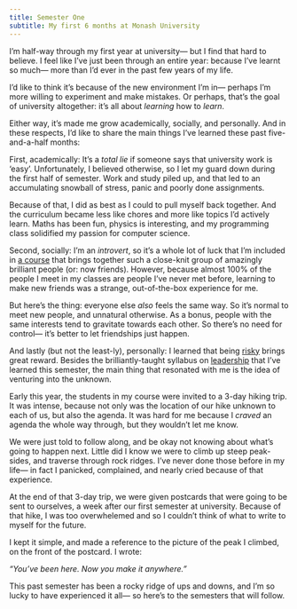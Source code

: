 ```yaml
---
title: Semester One
subtitle: My first 6 months at Monash University
---
```


I’m half-way through my first year at university— but I find that hard to believe. I feel like I’ve just been through an entire year: because I’ve learnt so much— more than I’d ever in the past few years of my life.

I’d like to think it’s because of the new environment I’m in— perhaps I’m more willing to experiment and make mistakes. Or perhaps, that’s the goal of university altogether: it’s all about _learning_ how to _learn_.

Either way, it’s made me grow academically, socially, and personally. And in these respects, I’d like to share the main things I’ve learned these past five-and-a-half months:

First, academically: It’s a _total lie_ if someone says that university work is ‘easy’. Unfortunately, I believed otherwise, so I let my guard down during the first half of semester. Work and study piled up, and that led to an accumulating snowball of stress, panic and poorly done assignments.

Because of that, I did as best as I could to pull myself back together. And the curriculum became less like chores and more like topics I’d actively learn. Maths has been fun, physics is interesting, and my programming class solidified my passion for computer science.

Second, socially: I’m an _introvert_, so it’s a whole lot of luck that I’m included in [a course](http://haveyougottheedge.com.au) that brings together such a close-knit group of amazingly brilliant people (or: now friends). However, because almost 100% of the people I meet in my classes are people I’ve never met before, learning to make new friends was a strange, out-of-the-box experience for me.

But here’s the thing: everyone else _also_ feels the same way. So it’s normal to meet new people, and unnatural otherwise. As a bonus, people with the same interests tend to gravitate towards each other. So there’s no need for control— it’s better to let friendships just happen.

And lastly (but not the least-ly), personally: I learned that being [risky](http://v7.mlgrto.com/post/139964745372/keeping-kid-like) brings great reward. Besides the brilliantly-taught syllabus on [leadership](http://v7.mlgrto.com/post/139964520317/people-power) that I’ve learned this semester, the main thing that resonated with me is the idea of venturing into the unknown.

Early this year, the students in my course were invited to a 3-day hiking trip. It was intense, because not only was the location of our hike unknown to each of us, but also the agenda. It was hard for me because I _craved_ an agenda the whole way through, but they wouldn’t let me know.

We were just told to follow along, and be okay not knowing about what’s going to happen next. Little did I know we were to climb up steep peak-sides, and traverse through rock ridges. I’ve never done those before in my life— in fact I panicked, complained, and nearly cried because of that experience.

At the end of that 3-day trip, we were given postcards that were going to be sent to ourselves, a week after our first semester at university. Because of that hike, I was too overwhelemed and so I couldn’t think of what to write to myself for the future.

I kept it simple, and made a reference to the picture of the peak I climbed, on the front of the postcard. I wrote:

_“You’ve been here. Now you make it anywhere.”_

This past semester has been a rocky ridge of ups and downs, and I’m so lucky to have experienced it all— so here’s to the semesters that will follow.